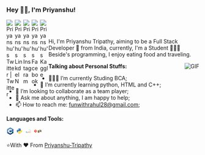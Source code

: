 ### Hey 👋🏽, I'm Priyanshu!

<a href="https://twitter.com/funwithrahul28">
  <img align="left" alt="Priyanshu's Twitter | Twitter" width="22px" src="https://cdn.jsdelivr.net/npm/simple-icons@v3/icons/twitter.svg" />
</a>
<a href="https://www.linkedin.com/in/priyanshu-tripathy-60b9a91b3/">
  <img align="left" alt="Priyanshu's LinkdeIN" width="22px" src="https://cdn.jsdelivr.net/npm/simple-icons@v3/icons/linkedin.svg" />
</a>
<a href="https://www.instagram.com/btw__itz__rahull/">
  <img align="left" alt="Priyanshu's Instagram" width="22px" src="https://cdn.jsdelivr.net/npm/simple-icons@v3/icons/instagram.svg" />
</a>
<a href="https://www.facebook.com/rahul.tripathy.3726/">
  <img align="left" alt="Priyanshu's Facebook" width="22px" src="https://cdn.jsdelivr.net/npm/simple-icons@v3/icons/facebook.svg" />
</a>
<a href="https://www.kaggle.com/priyanshutripathy/">
  <img align="left" alt="Priyanshu's Kaggle" width="22px" src="https://cdn.jsdelivr.net/npm/simple-icons@3.0.1/icons/kaggle.svg" />
</a>

<br />
<br />

Hi, I'm Priyanshu Tripathy, aiming to be a Full Stack Developer 🚀 from India, currently, I'm a Student 🙍🏽‍♂️
Beside's programming, I enjoy eating food and traveling.

  <img align="right" alt="GIF" src="https://media.giphy.com/media/836HiJc7pgzy8iNXCn/giphy.gif" />
  
**Talking about Personal Stuffs:**

- 👨🏽‍💻 I’m currently Studing BCA;
- 🌱 I’m currently learning python, HTML and C++; 
- 👯 I’m looking to collaborate as a team player;
- 💬 Ask me about anything, I am happy to help;
- 📫 How to reach me: funwithrahul28@gmail.com;

**Languages and Tools:**  

<code><img height="20" src="https://raw.githubusercontent.com/github/explore/80688e429a7d4ef2fca1e82350fe8e3517d3494d/topics/cpp/cpp.png"></code>
<code><img height="20" src="https://raw.githubusercontent.com/github/explore/80688e429a7d4ef2fca1e82350fe8e3517d3494d/topics/python/python.png"></code>
<code><img height="20" src="https://raw.githubusercontent.com/github/explore/80688e429a7d4ef2fca1e82350fe8e3517d3494d/topics/mysql/mysql.png"></code>
<code><img height="20" src="https://raw.githubusercontent.com/github/explore/80688e429a7d4ef2fca1e82350fe8e3517d3494d/topics/git/git.png"></code>





⭐️With ❤️ From [Priyanshu-Tripathy](https://github.com/Rahull28)
